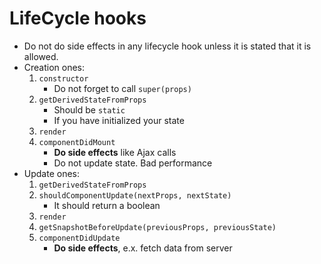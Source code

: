 # LifeCycle hooks

- Do not do side effects in any lifecycle hook unless it is stated that it is allowed.
- Creation ones:
  1.  `constructor`
      - Do not forget to call `super(props)`
  2.  `getDerivedStateFromProps`
      - Should be `static`
      - If you have initialized your state
  3.  `render`
  4.  `componentDidMount`
      - **Do side effects** like Ajax calls
      - Do not update state. Bad performance
- Update ones:
  1. `getDerivedStateFromProps`
  2. `shouldComponentUpdate(nextProps, nextState)`
     - It should return a boolean
  3. `render`
  4. `getSnapshotBeforeUpdate(previousProps, previousState)`
  5. `componentDidUpdate`
     - **Do side effects**, e.x. fetch data from server
